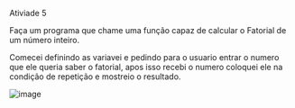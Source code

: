 Ativiade 5

Faça um programa que chame uma função capaz de calcular o Fatorial de um número inteiro.

Comecei definindo as variavei e pedindo para o usuario entrar o numero que ele queria saber o fatorial, apos isso recebi o numero coloquei ele na condição de repetição e mostreio o resultado.

![image](https://user-images.githubusercontent.com/54037849/187040510-3b5e924c-c129-4243-8e56-f0e5da6f42c4.png)
